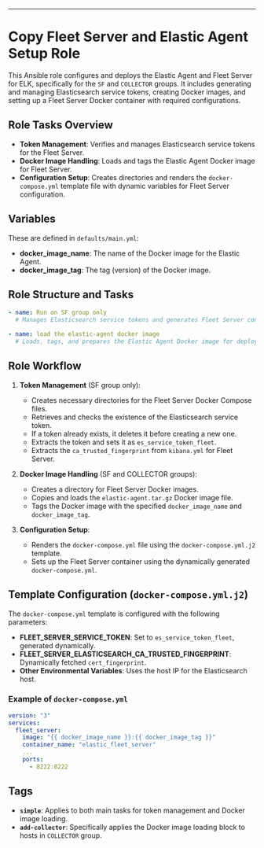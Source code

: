 ---

# Copy Fleet Server and Elastic Agent Setup Role

This Ansible role configures and deploys the Elastic Agent and Fleet Server for ELK, specifically for the `SF` and `COLLECTOR` groups. It includes generating and managing Elasticsearch service tokens, creating Docker images, and setting up a Fleet Server Docker container with required configurations.

## Role Tasks Overview

- **Token Management**: Verifies and manages Elasticsearch service tokens for the Fleet Server.
- **Docker Image Handling**: Loads and tags the Elastic Agent Docker image for Fleet Server.
- **Configuration Setup**: Creates directories and renders the `docker-compose.yml` template file with dynamic variables for Fleet Server configuration.


## Variables

These are defined in `defaults/main.yml`:

- **docker_image_name**: The name of the Docker image for the Elastic Agent.
- **docker_image_tag**: The tag (version) of the Docker image.

## Role Structure and Tasks

```yaml
- name: Run on SF group only
  # Manages Elasticsearch service tokens and generates Fleet Server configurations

- name: load the elastic-agent docker image
  # Loads, tags, and prepares the Elastic Agent Docker image for deployment
```

## Role Workflow

1. **Token Management** (SF group only):
   - Creates necessary directories for the Fleet Server Docker Compose files.
   - Retrieves and checks the existence of the Elasticsearch service token.
   - If a token already exists, it deletes it before creating a new one.
   - Extracts the token and sets it as `es_service_token_fleet`.
   - Extracts the `ca_trusted_fingerprint` from `kibana.yml` for Fleet Server.

2. **Docker Image Handling** (SF and COLLECTOR groups):
   - Creates a directory for Fleet Server Docker images.
   - Copies and loads the `elastic-agent.tar.gz` Docker image file.
   - Tags the Docker image with the specified `docker_image_name` and `docker_image_tag`.

3. **Configuration Setup**:
   - Renders the `docker-compose.yml` file using the `docker-compose.yml.j2` template.
   - Sets up the Fleet Server container using the dynamically generated `docker-compose.yml`.

## Template Configuration (`docker-compose.yml.j2`)

The `docker-compose.yml` template is configured with the following parameters:
- **FLEET_SERVER_SERVICE_TOKEN**: Set to `es_service_token_fleet`, generated dynamically.
- **FLEET_SERVER_ELASTICSEARCH_CA_TRUSTED_FINGERPRINT**: Dynamically fetched `cert_fingerprint`.
- **Other Environmental Variables**: Uses the host IP for the Elasticsearch host.

### Example of `docker-compose.yml`

```yaml
version: "3"
services:
  fleet_server:
    image: "{{ docker_image_name }}:{{ docker_image_tag }}"
    container_name: "elastic_fleet_server"
    ...
    ports:
      - 8222:8222
```

## Tags

- **`simple`**: Applies to both main tasks for token management and Docker image loading.
- **`add-collector`**: Specifically applies the Docker image loading block to hosts in `COLLECTOR` group.

